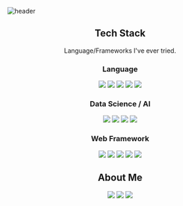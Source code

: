 ![header](https://capsule-render.vercel.app/api?type=waving&color=gradient&height=300&section=header&text=Park%20Kook%20Hyun&fontSize=90&animation=twinkling)

<h2 align="center">Tech Stack</h2>

<p align="center">Language/Frameworks I've ever tried. </p>

<h3 align="center">Language</h3>
<p align="center">
  <img src="https://img.shields.io/badge/Python-%233776AB?style=for-the-badge&logo=Python&logoColor=white"/> 
	<img src="https://img.shields.io/badge/HTML-%23E34F26?style=for-the-badge&logo=HTML5&logoColor=white" /> 
  <img src="https://img.shields.io/badge/CSS-%231572B6?style=for-the-badge&logo=CSS3&logoColor=white" /> 
  <img src="https://img.shields.io/badge/JavaScript-%23%23F7DF1E?style=for-the-badge&logo=JavaScript&logoColor=white" />
  <img src="https://img.shields.io/badge/SQL-%234479A1?style=for-the-badge&logo=MySQL&logoColor=white" /> 
</p>

<h3 align="center">Data Science / AI</h3>
<p align="center">
  <img src="https://img.shields.io/badge/PyTorch-%23EE4C2C?style=for-the-badge&logo=PyTorch&logoColor=white" />
  <img src="https://img.shields.io/badge/scikit--learn-%23F7931E?style=for-the-badge&logo=scikit-learn&logoColor=white" />
  <img src="https://img.shields.io/badge/OpenAI%20Gym-%230081A5?style=for-the-badge&logo=OpenAIGym&logoColor=white" />
  <img src="https://img.shields.io/badge/Weights%20%26%20Biases-%23FFBE00?style=for-the-badge&logo=Weights%20%26%20Biases&logoColor=white" /> 
</p>
<h3 align="center">Web Framework</h3>
<p align="center">
  <img src="https://img.shields.io/badge/Django-%23092E20?style=for-the-badge&logo=Django&logoColor=white" />
  <img src="https://img.shields.io/badge/Vue.js-%234FC08D?style=for-the-badge&logo=Vue.js&logoColor=white" /> 
  <img src="https://img.shields.io/badge/React-%2361DAFB?style=for-the-badge&logo=React&logoColor=white" />  
  <img src="https://img.shields.io/badge/Bootstrap-%237952B3?style=for-the-badge&logo=Bootstrap&logoColor=white" /> 
  <img src="https://img.shields.io/badge/Vuetify-%231867C0?style=for-the-badge&logo=Vuetify&logoColor=white" /> 
</p>


<h2 align="center">About Me</h2>
<p align="center">
  <a href="https://kevin622.github.io/"><img src="https://img.shields.io/badge/MyPage-%23181717?style=for-the-badge&logo=Github&logoColor=white" /></a>
  <a href="https://velog.io/@kevin622"><img src="https://img.shields.io/badge/Velog-%2320C997?style=for-the-badge&logo=Velog&logoColor=white" /></a>
  <a href="kevin622@yonsei.ac.kr"><img src="https://img.shields.io/badge/Gmail-%23EA4335?style=for-the-badge&logo=Gmail&logoColor=white" /></a>
</p>
